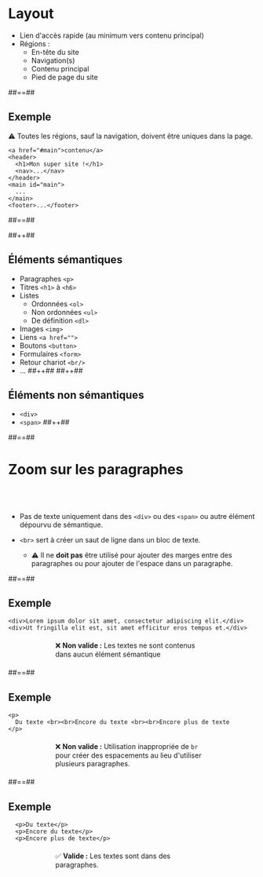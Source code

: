 <!-- .slide: class="width-code" -->

# Layout

- Lien d'accès rapide (au minimum vers contenu principal)
- Régions :
  - En-tête du site
  - Navigation(s)
  - Contenu principal
  - Pied de page du site


##==##



## Exemple

<!-- .slide: class="width-code" -->

⚠ Toutes les régions, sauf la navigation, doivent être uniques dans la page.

```
<a href="#main">contenu</a>
<header>
  <h1>Mon super site !</h1>
  <nav>...</nav>
</header>
<main id="main">
  ...
</main>
<footer>...</footer>
```


##==##
<!-- .slide: class="tc-multiple-columns" -->

##++##

## Éléments sémantiques

- Paragraphes `<p>`
- Titres `<h1>` à `<h6>`
- Listes
  - Ordonnées `<ol>`
  - Non ordonnées `<ul>`
  - De définition `<dl>`
- Images `<img>`
- Liens `<a href="">`
- Boutons `<button>`
- Formulaires `<form>`
- Retour chariot `<br/>`
- ...
##++##
##++##

## Éléments non sémantiques

- `<div>`
- `<span>`
##++##

##==##


<!-- .slide: class="width-code" -->

<h1 style="margin-bottom: 70px;">Zoom sur les paragraphes</h1>

- Pas de texte uniquement dans des `<div>` ou des `<span>` ou autre élément dépourvu de sémantique.

- `<br>` sert à créer un saut de ligne dans un bloc de texte.
  - ⚠ Il ne **doit pas** être utilisé pour ajouter des marges entre des paragraphes ou pour ajouter de l'espace dans un paragraphe.




##==##



## Exemple

<!-- .slide: class="width-code" -->

```
<div>Lorem ipsum dolor sit amet, consectetur adipiscing elit.</div>
<div>Ut fringilla elit est, sit amet efficitur eros tempus et.</div>
```

<p style="margin: 20px 96px">❌ <strong>Non valide :</strong> Les textes ne sont contenus dans aucun élément sémantique</p>


##==##



## Exemple

<!-- .slide: class="width-code" -->

```
<p>
  Du texte <br><br>Encore du texte <br><br>Encore plus de texte
</p>
```

<p style="margin: 20px 96px">
❌ <strong>Non valide :</strong> Utilisation inappropriée de <code>br</code> pour créer des espacements au lieu d'utiliser plusieurs paragraphes.
</p>



##==##



## Exemple

<!-- .slide: class="width-code" -->

```
  <p>Du texte</p>
  <p>Encore du texte</p>
  <p>Encore plus de texte</p>
```
<p style="margin: 20px 96px">
✅ <strong>Valide :</strong>  Les textes sont dans des paragraphes.
</p>
